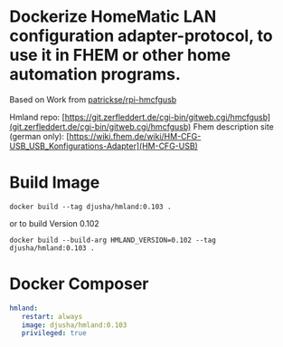 # Dockerize HomeMatic LAN configuration adapter-protocol, to use it in FHEM or other home automation programs.
Based on Work from [patrickse/rpi-hmcfgusb](https://github.com/patrickse/rpi-hmcfgusb)

Hmland repo: [https://git.zerfleddert.de/cgi-bin/gitweb.cgi/hmcfgusb](git.zerfleddert.de/cgi-bin/gitweb.cgi/hmcfgusb)
Fhem description site (german only): [https://wiki.fhem.de/wiki/HM-CFG-USB_USB_Konfigurations-Adapter](HM-CFG-USB)

# Build Image
`docker build --tag djusha/hmland:0.103 .`

or to build Version 0.102

`docker build --build-arg HMLAND_VERSION=0.102 --tag djusha/hmland:0.103 .`


# Docker Composer
```yaml
hmland:
   restart: always
   image: djusha/hmland:0.103
   privileged: true
```
